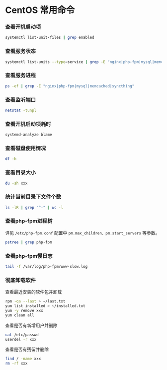# CentOS 常用命令

### 查看开机启动项

```bash
systemctl list-unit-files | grep enabled
```

### 查看服务状态

```bash
systemctl list-units --type=service | grep -E "nginx|php-fpm|mysql|memcached|syncthing"
```

### 查看服务进程

```bash
ps -ef | grep -E "nginx|php-fpm|mysql|memcached|syncthing"
```

### 查看监听端口

```bash
netstat -tunpl
```

### 查看开机启动项耗时

```bash
systemd-analyze blame
```

### 查看磁盘使用情况

```bash
df -h
```

### 查看目录大小

```bash
du -sh xxx
```

### 统计当前目录下文件个数

```bash
ls -lR | grep "^-" | wc -l
```

### 查看php-fpm进程树

详见 `/etc/php-fpm.conf` 配置中 `pm.max_children、pm.start_servers` 等参数。

```bash
pstree | grep php-fpm
```

### 查看php-fpm慢日志

```bash
tail -f /var/log/php-fpm/www-slow.log
```

### 彻底卸载软件

查看最近安装的软件包并卸载

```bash
rpm -qa --last > ~/last.txt
yum list installed > ~/installed.txt
yum -y remove xxx
yum clean all
```

查看是否有新增用户并删除

```bash
cat /etc/passwd
userdel -r xxx
```

查看是否有残留并删除

```bash
find / -name xxx
rm -rf xxx
```

